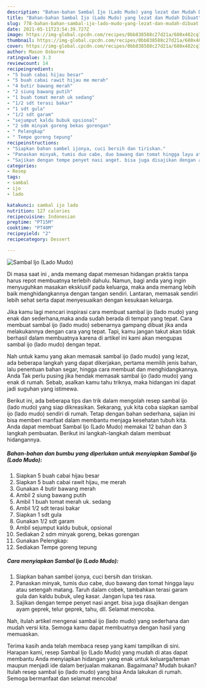 ```yaml
---
description: "Bahan-bahan Sambal Ijo (Lado Mudo) yang lezat dan Mudah Dibuat"
title: "Bahan-bahan Sambal Ijo (Lado Mudo) yang lezat dan Mudah Dibuat"
slug: 778-bahan-bahan-sambal-ijo-lado-mudo-yang-lezat-dan-mudah-dibuat
date: 2021-05-11T23:54:39.727Z
image: https://img-global.cpcdn.com/recipes/0bb838588c27d21a/680x482cq70/sambal-ijo-lado-mudo-foto-resep-utama.jpg
thumbnail: https://img-global.cpcdn.com/recipes/0bb838588c27d21a/680x482cq70/sambal-ijo-lado-mudo-foto-resep-utama.jpg
cover: https://img-global.cpcdn.com/recipes/0bb838588c27d21a/680x482cq70/sambal-ijo-lado-mudo-foto-resep-utama.jpg
author: Mason Osborne
ratingvalue: 3.3
reviewcount: 14
recipeingredient:
- "5 buah cabai hijau besar"
- "5 buah cabai rawit hijau me merah"
- "4 butir bawang merah"
- "2 siung bawang putih"
- "1 buah tomat merah uk sedang"
- "1/2 sdt terasi bakar"
- "1 sdt gula"
- "1/2 sdt garam"
- "sejumput kaldu bubuk opsional"
- "2 sdm minyak goreng bekas gorengan"
- " Pelengkap"
- " Tempe goreng tepung"
recipeinstructions:
- "Siapkan bahan sambel ijonya, cuci bersih dan tiriskan."
- "Panaskan minyak, tumis duo cabe, duo bawang dan tomat hingga layu atau setengah matang. Taruh dalam cobek, tambahkan terasi garam gula dan kaldu bubuk, uleg kasar. Jangan lupa tes rasa."
- "Sajikan dengan tempe penyet nasi anget. bisa juga disajikan dengan ayam geprek, telur geprek, tahu, dll. Selamat mencoba."
categories:
- Resep
tags:
- sambal
- ijo
- lado

katakunci: sambal ijo lado 
nutrition: 127 calories
recipecuisine: Indonesian
preptime: "PT15M"
cooktime: "PT48M"
recipeyield: "2"
recipecategory: Dessert

---
```



![Sambal Ijo (Lado Mudo)](https://img-global.cpcdn.com/recipes/0bb838588c27d21a/680x482cq70/sambal-ijo-lado-mudo-foto-resep-utama.jpg)

Di masa  saat ini , anda memang dapat memesan hidangan praktis tanpa harus repot membuatnya terlebih dahulu. Namun, bagi anda yang ingin menyuguhkan masakan eksklusif pada keluarga, maka anda memang lebih baik menghidangkannya dengan tangan sendiri. Lantaran, memasak sendiri lebih sehat serta dapat menyesuaikan dengan kesukaan keluarga.

Jika kamu lagi mencari inspirasi cara membuat sambal ijo (lado mudo) yang enak dan sederhana,maka anda sudah berada di tempat yang tepat. Cara membuat sambal ijo (lado mudo)  sebenarnya gampang dibuat jika anda melakukannya dengan cara yang tepat. Tapi, kamu jangan takut akan tidak berhasil dalam membuatnya 
karena di artikel ini kami akan mengupas sambal ijo (lado mudo) dengan tepat.  



Nah untuk kamu yang akan memasak sambal ijo (lado mudo) yang lezat, ada beberapa langkah yang dapat dikerjakan, pertama memilih jenis bahan, lalu penentuan bahan segar, hingga cara membuat dan menghidangkannya. Anda Tak perlu pusing jika hendak memasak sambal ijo (lado mudo) yang enak di rumah. Sebab, asalkan kamu  tahu triknya, maka hidangan ini dapat jadi suguhan yang istimewa.

Berikut ini, ada beberapa tips dan trik dalam mengolah resep sambal ijo (lado mudo) yang siap dikreasikan. Sekarang, yuk kita coba siapkan sambal ijo (lado mudo) sendiri di rumah. Tetap dengan bahan sederhana, sajian ini bisa memberi manfaat dalam membantu menjaga kesehatan tubuh kita. Anda dapat membuat Sambal Ijo (Lado Mudo) memakai 12 bahan dan 3 langkah pembuatan. Berikut ini langkah-langkah dalam membuat hidangannya.

<!--inarticleads1-->

##### Bahan-bahan dan bumbu yang diperlukan untuk menyiapkan Sambal Ijo (Lado Mudo):

1. Siapkan 5 buah cabai hijau besar
1. Siapkan 5 buah cabai rawit hijau, me merah
1. Gunakan 4 butir bawang merah
1. Ambil 2 siung bawang putih
1. Ambil 1 buah tomat merah uk. sedang
1. Ambil 1/2 sdt terasi bakar
1. Siapkan 1 sdt gula
1. Gunakan 1/2 sdt garam
1. Ambil sejumput kaldu bubuk, opsional
1. Sediakan 2 sdm minyak goreng, bekas gorengan
1. Gunakan  Pelengkap:
1. Sediakan  Tempe goreng tepung




<!--inarticleads2-->

##### Cara menyiapkan Sambal Ijo (Lado Mudo):

1. Siapkan bahan sambel ijonya, cuci bersih dan tiriskan.
1. Panaskan minyak, tumis duo cabe, duo bawang dan tomat hingga layu atau setengah matang. Taruh dalam cobek, tambahkan terasi garam gula dan kaldu bubuk, uleg kasar. Jangan lupa tes rasa.
1. Sajikan dengan tempe penyet nasi anget. bisa juga disajikan dengan ayam geprek, telur geprek, tahu, dll. Selamat mencoba.




Nah, itulah artikel mengenai  sambal ijo (lado mudo)  yang sederhana dan mudah versi kita. Semoga kamu dapat membuatnya dengan hasil yang memuaskan. 

Terima kasih anda telah membaca resep yang kami tampilkan di sini. Harapan kami, resep  Sambal Ijo (Lado Mudo) yang mudah di atas dapat membantu Anda menyiapkan hidangan yang enak untuk keluarga/teman maupun menjadi ide dalam berjualan makanan. Bagaimana? Mudah bukan? Itulah resep sambal ijo (lado mudo) yang bisa Anda lakukan di rumah. Semoga bermanfaat dan selamat mencoba!


